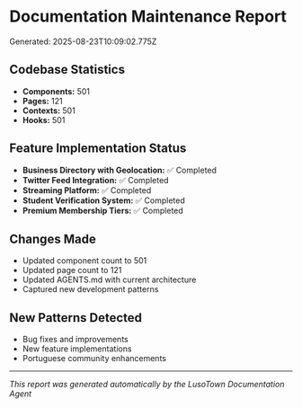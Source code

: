 # Documentation Maintenance Report
Generated: 2025-08-23T10:09:02.775Z

## Codebase Statistics
- **Components:** 501
- **Pages:** 121
- **Contexts:** 501
- **Hooks:** 501

## Feature Implementation Status
- **Business Directory with Geolocation:** ✅ Completed
- **Twitter Feed Integration:** ✅ Completed
- **Streaming Platform:** ✅ Completed
- **Student Verification System:** ✅ Completed
- **Premium Membership Tiers:** ✅ Completed

## Changes Made
- Updated component count to 501
- Updated page count to 121
- Updated AGENTS.md with current architecture
- Captured new development patterns

## New Patterns Detected
- Bug fixes and improvements
- New feature implementations
- Portuguese community enhancements

---
*This report was generated automatically by the LusoTown Documentation Agent*
